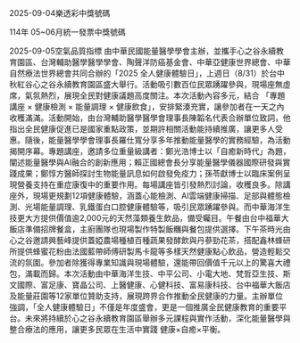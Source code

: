 
2025-09-04樂透彩中獎號碼

                                
114年 05~06月統一發票中獎號碼
                             
2025-09-05空氣品質指標
                              由中華民國能量醫學學會主辦，並攜手心之谷永續教育園區、台灣輔助醫學醫學學會、陶聲洋防癌基金會、中華亞健康世界總會、中華自然療法世界總會共同合辦的「2025 全人健康體驗日」，上週日（8/31）於台中秋紅谷心之谷永續教育園區盛大舉行。活動吸引數百位民眾踴躍參與，現場座無虛席，氣氛熱烈，展現全民對健康議題高度關注。本次活動內容多元，結合 「專題講座 × 健康檢測 × 能量調理 × 健康飲食」，安排緊湊充實，讓參加者在一天之內收穫滿滿。活動開始，由台灣輔助醫學醫學會理事長陳韜名代表合辦單位致詞，他指出全民健康促進已是國家重點政策，並期許相關活動能持續推廣，讓更多人受惠。隨後，能量醫學學會理事長羅仕寬分享多年推動能量醫學的實務經驗，為活動揭開序幕。專題講座，邀請多位重量級講者：鄭光浩博士以「自癒新時代」為題，闡述能量醫學與AI融合的創新應用；賴正國總會長分享能量醫學儀器國際研發與實踐成果；鄭惇方醫師探討生物能量訊息如何啟發免疫力；孫苓獻博士以臨床案例呈現營養支持在重症康復中的重要作用。每場講座皆引發熱烈討論，收穫良多。除講座外，現場更規劃12項健康體驗，涵蓋心能檢測、AI雲端健康掃描、足部與體態檢測、光場能量調理、乳鐵蛋白口腔健康體驗等，吸引民眾踴躍參與。而中華海洋生技更大方提供價值逾2,000元的天然藻類養生飲品，備受矚目。午餐由台中福華大飯店準備招牌餐盒，主廚團隊也現場製作特製飯糰與餐包提供選擇。下午茶時光由心之谷邀請興藝峰提供蓋婭農場種植百種蔬果發酵飲與丹蔘勁花茶，搭配鑫林蜂研所提供蜂蜜花粉由法國藍帶師傅研製馬卡龍等多樣天然健康點心飲品，營造輕鬆交流的氛圍。參加者除獲得專業知識與現場體驗，還能帶回價值千元以上的驚喜大禮包，滿載而歸。本次活動由中華海洋生技、中平公司、小電大地、梵哲亞生技、斯文國際、富足康、寶晶公司、上醫健康、心健科技、富易康科技、台中福華大飯店及能量莊園等12家單位贊助支持，展現跨界合作推動全民健康的力量。主辦單位強調，「全人健康體驗日」不僅是年度盛會，更是一個推廣全民健康教育的重要平台。未來將持續於心之谷永續教育園區舉辦多元課程與實作活動，深化能量醫學與整合療法的應用，讓更多民眾在生活中實踐 健康×自癒×平衡。